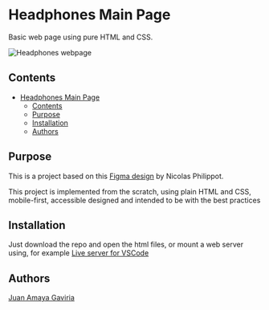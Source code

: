# Headphones Main Page

Basic web page using pure HTML and CSS.

![Headphones webpage](https://holbertonintranet.s3.amazonaws.com/uploads/medias/2020/2/60df485eb772ecbad54a.jpg?X-Amz-Algorithm=AWS4-HMAC-SHA256&X-Amz-Credential=AKIARDDGGGOUWMNL5ANN%2F20200903%2Fus-east-1%2Fs3%2Faws4_request&X-Amz-Date=20200903T223032Z&X-Amz-Expires=86400&X-Amz-SignedHeaders=host&X-Amz-Signature=8c3990d036debc94c1e465e2af8d754c338a5b828ec586b36f55c8a1345bf9bb)

## Contents

- [Headphones Main Page](#headphones-main-page)
  - [Contents](#contents)
  - [Purpose](#purpose)
  - [Installation](#installation)
  - [Authors](#authors)

## Purpose

This is a project based on this [Figma design](https://www.figma.com/file/gkWRcFqkwtruWZgSfnnHF0/Holberton-School-Headphone-company?node-id=0%3A1) by Nicolas Philippot.

This project is implemented from the scratch, using plain HTML and CSS, mobile-first, accessible designed and intended to be with the best practices

## Installation

Just download the repo and open the html files, or mount a web server using, for example [Live server for VSCode](https://marketplace.visualstudio.com/items?itemName=ritwickdey.LiveServer)

## Authors

[Juan Amaya Gaviria](https://github.com/GaviriaAmaya/)
